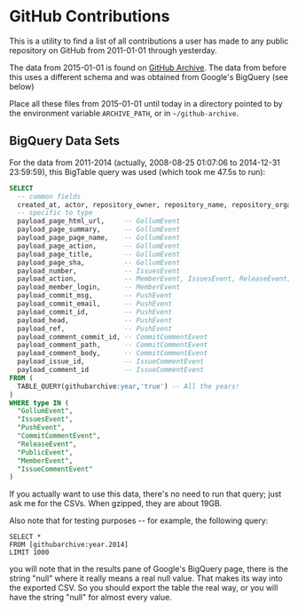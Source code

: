 # GitHub Contributions

This is a utility to find a list of all contributions a user has made to any public repository on GitHub from 2011-01-01 through yesterday.

The data from 2015-01-01 is found on [GitHub Archive](https://www.githubarchive.org). The data from before this uses a different schema and was obtained from Google's BigQuery (see below)

Place all these files from 2015-01-01 until today in a directory pointed to by the environment variable `ARCHIVE_PATH`, or in `~/github-archive`.

## BigQuery Data Sets

For the data from 2011-2014 (actually, 2008-08-25 01:07:06 to 2014-12-31 23:59:59), this BigTable query was used (which took me 47.5s to run):

```sql
SELECT
  -- common fields
  created_at, actor, repository_owner, repository_name, repository_organization, type, url,
  -- specific to type
  payload_page_html_url,     -- GollumEvent
  payload_page_summary,      -- GollumEvent
  payload_page_page_name,    -- GollumEvent
  payload_page_action,       -- GollumEvent
  payload_page_title,        -- GollumEvent
  payload_page_sha,          -- GollumEvent
  payload_number,            -- IssuesEvent
  payload_action,            -- MemberEvent, IssuesEvent, ReleaseEvent, IssueCommentEvent
  payload_member_login,      -- MemberEvent
  payload_commit_msg,        -- PushEvent
  payload_commit_email,      -- PushEvent
  payload_commit_id,         -- PushEvent
  payload_head,              -- PushEvent
  payload_ref,               -- PushEvent
  payload_comment_commit_id, -- CommitCommentEvent
  payload_comment_path,      -- CommitCommentEvent
  payload_comment_body,      -- CommitCommentEvent
  payload_issue_id,          -- IssueCommentEvent
  payload_comment_id         -- IssueCommentEvent
FROM (
  TABLE_QUERY(githubarchive:year,'true') -- All the years!
)
WHERE type IN (
  "GollumEvent",
  "IssuesEvent",
  "PushEvent",
  "CommitCommentEvent",
  "ReleaseEvent",
  "PublicEvent",
  "MemberEvent",
  "IssueCommentEvent"
)

```

If you actually want to use this data, there's no need to run that query; just ask me for the CSVs. When gzipped, they are about 19GB.

Also note that for testing purposes -- for example, the following query:

```
SELECT *
FROM [githubarchive:year.2014]
LIMIT 1000
```

you will note that in the results pane of Google's BigQuery page, there is the string "null" where it really means a real null value. That makes its way into the exported CSV. So you should export the table the real way, or you will have the string "null" for almost every value.
